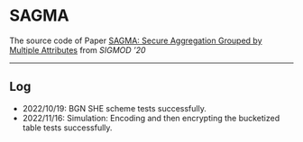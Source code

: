 # SAGMA

The source code of Paper [SAGMA: Secure Aggregation Grouped by Multiple Attributes](https://dl.acm.org/doi/10.1145/3318464.3380569) from *SIGMOD ’20*



----------

## Log

- 2022/10/19: BGN SHE scheme tests successfully.
- 2022/11/16: Simulation: Encoding and then encrypting the bucketized table tests successfully.

